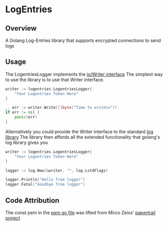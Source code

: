 LogEntries
==========

Overview
--------
A Golang Log-Entries library that supports encrypted connections to send logs


Usage
-----
The LogentriesLogger implements the [io/Writer interface](http://golang.org/pkg/io/#Writer)
The simplest way to use the library is to use that Writer interface.

```go
writer := logentries.LogentriesLogger{
    "Your Logentries Token Here"
}

_, err := writer.Write([]byte("Time to write\n"))
if err != nil {
    panic(err)
}
```

Alternatively you could provide the Writer interface to the standard [log library](http://golang.org/pkg/log/)
The library then affords all the extended functionality that golang's log library gives you

```go
writer := logentries.LogentriesLogger{
    "Your Logentries Token Here"
}

logger := log.New(&writer, "", log.LstdFlags)

logger.Println("Hello from logger")
logger.Fatal("Goodbye from logger")

```

Code Attribution
----------------
The const pem in the [pem.go file](https://github.com/JoeReid/LogEntries/blob/master/pem.go)
was lifted from Mirco Zeiss' [papertrail project](https://github.com/zemirco/papertrail/blob/master/pem.go)
